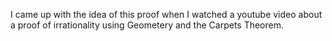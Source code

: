 I came up with the idea of this proof when I watched a youtube video about a proof of irrationality using Geometery and the Carpets Theorem.
